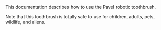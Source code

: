 This documentation describes how to use the Pavel robotic toothbrush.

Note that this toothbrush is totally safe to use for children, adults, pets, wildlife, and aliens.
